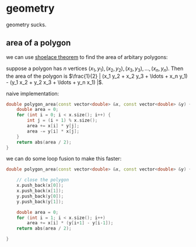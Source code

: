 # geometry

geometry sucks.

## area of a polygon

we can use [shoelace theorem](https://artofproblemsolving.com/wiki/index.php?title=Shoelace_Theorem)
to find the area of arbitary polygons:

suppose a polygon has $n$ vertices
$(x_1, y_1), (x_2, y_2), (x_3, y_3), \ldots, (x_n, y_n)$.
Then the area of the polygon is
$\frac{1}{2} | (x_1 y_2 + x_2 y_3 + \ldots + x_n y_1) - (y_1 x_2 + y_2 x_3 + \ldots + y_n x_1) |$.

naive implementation:
```cpp
double polygon_area(const vector<double> &x, const vector<double> &y) {
    double area = 0;
    for (int i = 0; i < x.size(); i++) {
        int j = (i + 1) % x.size();
        area += x[i] * y[j];
        area -= y[i] * x[j];
    }
    return abs(area / 2);
}
```

we can do some loop fusion to make this faster:
```cpp
double polygon_area(const vector<double> &x, const vector<double> &y) {

    // close the polygon
    x.push_back(x[0]);
    x.push_back(x[1]);
    y.push_back(y[0]);
    y.push_back(y[1]);

    double area = 0;
    for (int i = 1; i < x.size(); i++)
        area += x[i] * (y[i+1] - y[i-1]);
    return abs(area / 2);

}
```
